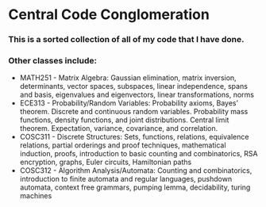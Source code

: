 # Central Code Conglomeration

### This is a sorted collection of all of my code that I have done.

### Other classes include:
- MATH251 - Matrix Algebra: Gaussian elimination, matrix inversion, determinants, vector spaces, subspaces, linear independence, spans and basis, eigenvalues and eigenvectors, linear transformations, norms
- ECE313 - Probability/Random Variables: Probability axioms, Bayes’ theorem. Discrete and continuous random variables. Probability mass functions, density functions, and joint distributions. Central limit theorem. Expectation, variance, covariance, and correlation.
- COSC311 - Discrete Structures: Sets, functions, relations, equivalence relations, partial orderings and proof techniques,
mathematical induction, proofs, introduction to basic counting and combinatorics, RSA encryption, graphs, Euler circuits, Hamiltonian paths
- COSC312 - Algorithm Analysis/Automata: Counting and combinatorics, introduction to finite automata and regular languages, pushdown automata, context free grammars, pumping lemma, decidability, turing machines
